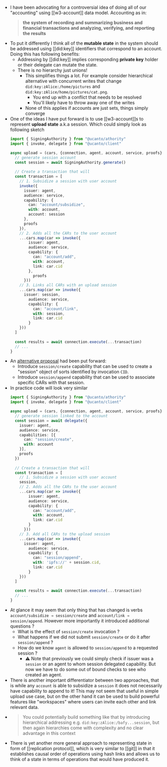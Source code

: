 - I have been advocating for a controversial idea of doing all of our "accounting" using [[w3-account]] data model. Accounting as in:
  > **the system of recording and summarizing business and financial transactions and analyzing, verifying, and reporting the results**
- To put it differently I think all of the **mutable state** in the system should be addressed using [[did:key]] identifiers that correspond to an account. Doing this has following benefits:
	- Addressing by [[did:key]] implies corresponding **private key** holder or their delegate can mutate the state.
	- There is no hierarchy just unions!
		- This simplifies things a lot. For example consider hierarchical alternative with concurrent writes that change `did:key:zAlice:/home/pictures` and `did:key:zAlice/home/pictures/cat.png`.
			- You end up with a conflict that needs to be resolved
			- You'll likely have to throw away one of the writes
		- None of this applies if accounts are just sets, things simply converge
- One of the ideas I have put forward is to use [[w3-account]]s to represent **upload state** a.k.a session. Which could simply look as following sketch
  ```ts
  import { SigningAuthority } from "@ucanto/athority"
  import { invoke, delegate } from "@ucanto/client"
  
  async upload = (cars, {connection, agent, account, service, proofs}) => {
    // generate session account
    const session = await SigningAuthority.generate()
    
    // Create a transaction that will
    const transaction = [
      // 1. Subsidize a session with user account
      invoke({
        issuer: agent,
        audience: service,
        capability: {
          can: "account/subsidize",
          with: account,
          account: session
        },
        proofs
      }),
      // 2. Adds all the CARs to the user account
      ...cars.map(car => invoke({
          issuer: agent,
          audience: service,
          capability: {
            can: "account/add",
            with: account,
            link: car.cid
          },
        	proofs
        }))
      // 3. Links all CARs with an upload session
      ...cars.map(car => invoke({
      	issuer: session,
          audience: service,
          capability: {
            can: "account/link",
            with: session,
            link: car.cid
          }
      }))
    ]
    
    const results = await connection.execute(...transaction)
    // ...
  }
  ```
- An [alternative proposal](https://filecoinproject.slack.com/archives/C02BZPRS9HP/p1661188442189249?thread_ts=1660942938.783889&cid=C02BZPRS9HP) had been put forward:
	- Introduce `session/create` capability that can be used to create a "session" object of sorts identified by invocation `CID`.
	- Introduce `session/append` capability that can be used to associate specific CARs with that session.
- In practice code will look very similar
  ```ts
  import { SigningAuthority } from "@ucanto/athority"
  import { invoke, delegate } from "@ucanto/client"
  
  async upload = (cars, {connection, agent, account, service, proofs}) => {
    // generate session linked to the account
    const session = await delegate({
      issuer: agent,
      audience: service,
      capabilities: [{
        can: "session/create",
        with: account
      }],
      proofs
    })
    
    // Create a transaction that will
    const transaction = [
      // 1. Subsidize a session with user account
      session,
      // 2. Adds all the CARs to the user account
      ...cars.map(car => invoke({
          issuer: agent,
          audience: service,
          capability: {
            can: "account/add",
            with: account,
            link: car.cid
          }
        }))
      // 3. Add all CARs to the upload session
      ...cars.map(car => invoke({
      	issuer: agent,
          audience: service,
          capability: {
            can: "session/append",
            with: 'ipfs://' + session.cid,
            link: car.cid
          }
      }))
    ]
    
    const results = await connection.execute(...transaction)
    // ...
  }
  ```
- At glance it may seem that only thing that has changed is verbs `account/subsidize → session/create` and `account/link → session/append`. However more importantly it introduced additional questions ?
	- What is the effect of `session/create` invocation ?
	- What happens if we did not submit `session/create` or do it after `session/append` ?
	- How do we know `agent` is allowed to `session/append` to a requested session ?
		- ⚠️ Note that previously we could simply check if issuer was a `session` or an agent to whom session delegated capability. But now we have to do some out of bound checks to see who created an agent.
- There is another important differentiator between two approaches, that is while any `account` is able to subsidize a `session` it does not necessarily have capability to append to it! This may not seem that useful in simple upload use case, but on the other hand it can be used to build powerful features like "workspaces" where users can invite each other and link relevant data.
- > You could potentially build something like that by introducing hierarchical addressing e.g. `did:key:zAlice:/bafy...session`, but then again hierarchies come with complexity and no clear advantage in this context
- There is yet another more general approach to representing state in form of [[replication protocol]], which is very similar to [[git]] in that it establishes causal order of operations using hash links and allows us to think of a state in terms of operations that would have produced it.
